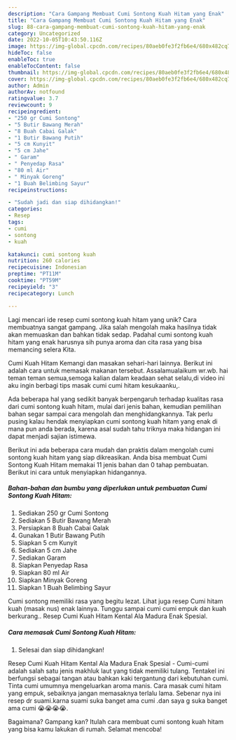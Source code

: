 ```yaml
---
description: "Cara Gampang Membuat Cumi Sontong Kuah Hitam yang Enak"
title: "Cara Gampang Membuat Cumi Sontong Kuah Hitam yang Enak"
slug: 88-cara-gampang-membuat-cumi-sontong-kuah-hitam-yang-enak
category: Uncategorized
date: 2022-10-05T10:43:50.116Z
image: https://img-global.cpcdn.com/recipes/80aeb0fe3f2fb6e4/680x482cq70/cumi-sontong-kuah-hitam-foto-resep-utama.jpg
hideToc: false
enableToc: true
enableTocContent: false
thumbnail: https://img-global.cpcdn.com/recipes/80aeb0fe3f2fb6e4/680x482cq70/cumi-sontong-kuah-hitam-foto-resep-utama.jpg
cover: https://img-global.cpcdn.com/recipes/80aeb0fe3f2fb6e4/680x482cq70/cumi-sontong-kuah-hitam-foto-resep-utama.jpg
author: Admin
authorAv: notfound
ratingvalue: 3.7
reviewcount: 9
recipeingredient:
- "250 gr Cumi Sontong"
- "5 Butir Bawang Merah"
- "8 Buah Cabai Galak"
- "1 Butir Bawang Putih"
- "5 cm Kunyit"
- "5 cm Jahe"
- " Garam"
- " Penyedap Rasa"
- "80 ml Air"
- " Minyak Goreng"
- "1 Buah Belimbing Sayur"
recipeinstructions:

- "Sudah jadi dan siap dihidangkan!"
categories:
- Resep
tags:
- cumi
- sontong
- kuah

katakunci: cumi sontong kuah 
nutrition: 260 calories
recipecuisine: Indonesian
preptime: "PT11M"
cooktime: "PT59M"
recipeyield: "3"
recipecategory: Lunch

---
```





Lagi mencari ide resep cumi sontong kuah hitam yang unik? Cara membuatnya sangat gampang. Jika salah mengolah maka hasilnya tidak akan memuaskan dan bahkan tidak sedap. Padahal cumi sontong kuah hitam yang enak harusnya sih punya aroma dan cita rasa yang bisa memancing selera Kita.





Cumi Kuah Hitam Kemangi dan masakan sehari-hari lainnya. Berikut ini adalah cara untuk memasak makanan tersebut. Assalamualaikum wr.wb. hai teman teman semua,semoga kalian dalam keadaan sehat selalu,di video ini aku ingin berbagi tips masak cumi cumi hitam kesukaanku,.

Ada beberapa hal yang sedikit banyak berpengaruh terhadap kualitas rasa dari cumi sontong kuah hitam, mulai dari jenis bahan, kemudian pemilihan bahan segar sampai cara mengolah dan menghidangkannya. Tak perlu pusing kalau hendak menyiapkan cumi sontong kuah hitam yang enak di mana pun anda berada, karena asal sudah tahu triknya maka hidangan ini dapat menjadi sajian istimewa.






Berikut ini ada beberapa cara mudah dan praktis dalam mengolah cumi sontong kuah hitam yang siap dikreasikan. Anda bisa membuat Cumi Sontong Kuah Hitam memakai 11 jenis bahan dan 0 tahap pembuatan. Berikut ini cara untuk menyiapkan hidangannya.

<!--inarticleads1-->

##### Bahan-bahan dan bumbu yang diperlukan untuk pembuatan Cumi Sontong Kuah Hitam:

1. Sediakan 250 gr Cumi Sontong
1. Sediakan 5 Butir Bawang Merah
1. Persiapkan 8 Buah Cabai Galak
1. Gunakan 1 Butir Bawang Putih
1. Siapkan 5 cm Kunyit
1. Sediakan 5 cm Jahe
1. Sediakan  Garam
1. Siapkan  Penyedap Rasa
1. Siapkan 80 ml Air
1. Siapkan  Minyak Goreng
1. Siapkan 1 Buah Belimbing Sayur


Cumi sontong memiliki rasa yang begitu lezat. Lihat juga resep Cumi hitam kuah (masak nus) enak lainnya. Tunggu sampai cumi cumi empuk dan kuah berkurang.. Resep Cumi Kuah Hitam Kental Ala Madura Enak Spesial. 

<!--inarticleads2-->

##### Cara memasak Cumi Sontong Kuah Hitam:


1. Selesai dan siap dihidangkan!

Resep Cumi Kuah Hitam Kental Ala Madura Enak Spesial - Cumi-cumi adalah salah satu jenis makhluk laut yang tidak memiliki tulang. Tentakel ini berfungsi sebagai tangan atau bahkan kaki tergantung dari kebutuhan cumi. Tinta cumi umumnya mengeluarkan aroma manis. Cara masak cumi hitam yang empuk, sebaiknya jangan memasaknya terlalu lama. Sebenar nya ini resep dr suami.karna suami suka banget ama cumi .dan saya g suka banget ama cumi 😭😭😭😭. 

Bagaimana? Gampang kan? Itulah cara membuat cumi sontong kuah hitam yang bisa kamu lakukan di rumah. Selamat mencoba!
